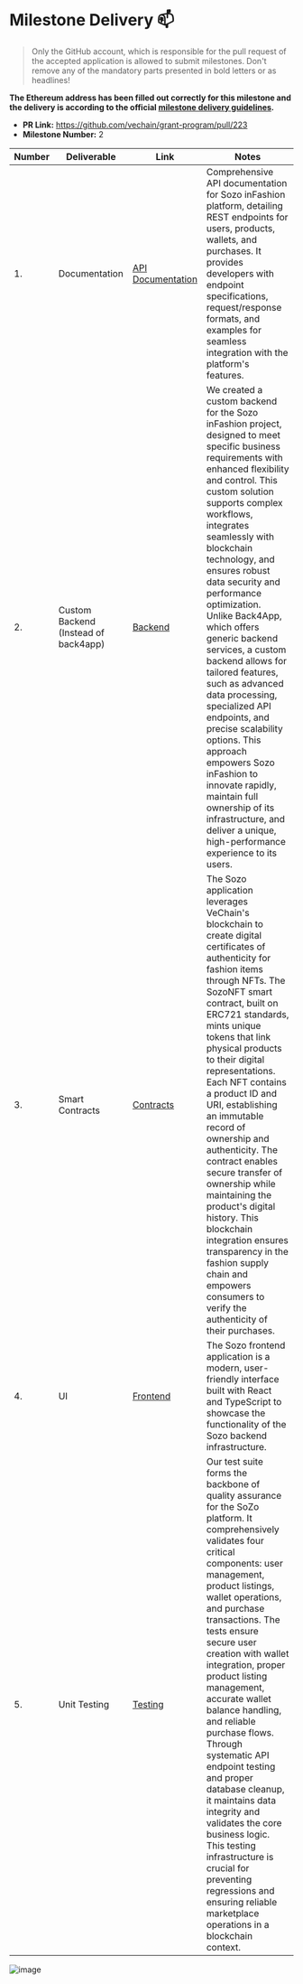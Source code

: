 # Milestone Delivery :mailbox:

> Only the GitHub account, which is responsible for the pull request of the accepted application is allowed to submit milestones. Don't remove any of the mandatory parts presented in bold letters or as headlines!

**The Ethereum address has been filled out correctly for this milestone and the delivery is according to the official [milestone delivery guidelines](../).**  

* **PR Link:** https://github.com/vechain/grant-program/pull/223
* **Milestone Number:** 2

| Number | Deliverable | Link | Notes                                                                               |
| ------ | ----------------|--- | ------------------------------------------------------------------------------------------- |
| 1.     | Documentation   |[API Documentation](https://github.com/KShervington/sozo-app/blob/main/docs/api.md) | Comprehensive API documentation for Sozo inFashion platform, detailing REST endpoints for users, products, wallets, and purchases. It provides developers with endpoint specifications, request/response formats, and examples for seamless integration with the platform's features.|
| 2.     | Custom Backend (Instead of back4app)   |[Backend](https://github.com/KShervington/sozo-app/tree/main/apps/backend) | We created a custom backend for the Sozo inFashion project, designed to meet specific business requirements with enhanced flexibility and control. This custom solution supports complex workflows, integrates seamlessly with blockchain technology, and ensures robust data security and performance optimization. Unlike Back4App, which offers generic backend services, a custom backend allows for tailored features, such as advanced data processing, specialized API endpoints, and precise scalability options. This approach empowers Sozo inFashion to innovate rapidly, maintain full ownership of its infrastructure, and deliver a unique, high-performance experience to its users. |
| 3.     | Smart Contracts |[Contracts](https://github.com/KShervington/sozo-app/tree/main/apps/backend/contracts) | The Sozo application leverages VeChain's blockchain to create digital certificates of authenticity for fashion items through NFTs. The SozoNFT smart contract, built on ERC721 standards, mints unique tokens that link physical products to their digital representations. Each NFT contains a product ID and URI, establishing an immutable record of ownership and authenticity. The contract enables secure transfer of ownership while maintaining the product's digital history. This blockchain integration ensures transparency in the fashion supply chain and empowers consumers to verify the authenticity of their purchases.|
| 4.     | UI              |[Frontend](https://github.com/KShervington/sozo-app/tree/main/apps/frontend) | The Sozo frontend application is a modern, user-friendly interface built with React and TypeScript to showcase the functionality of the Sozo backend infrastructure.|
| 5.     | Unit Testing    |[Testing](https://github.com/KShervington/sozo-app/blob/main/apps/backend/src/tests/test.ts) | Our test suite forms the backbone of quality assurance for the SoZo platform. It comprehensively validates four critical components: user management, product listings, wallet operations, and purchase transactions. The tests ensure secure user creation with wallet integration, proper product listing management, accurate wallet balance handling, and reliable purchase flows. Through systematic API endpoint testing and proper database cleanup, it maintains data integrity and validates the core business logic. This testing infrastructure is crucial for preventing regressions and ensuring reliable marketplace operations in a blockchain context.|

![image](https://github.com/user-attachments/assets/56c09cd6-b76f-4e11-a501-6da2878891bd)
